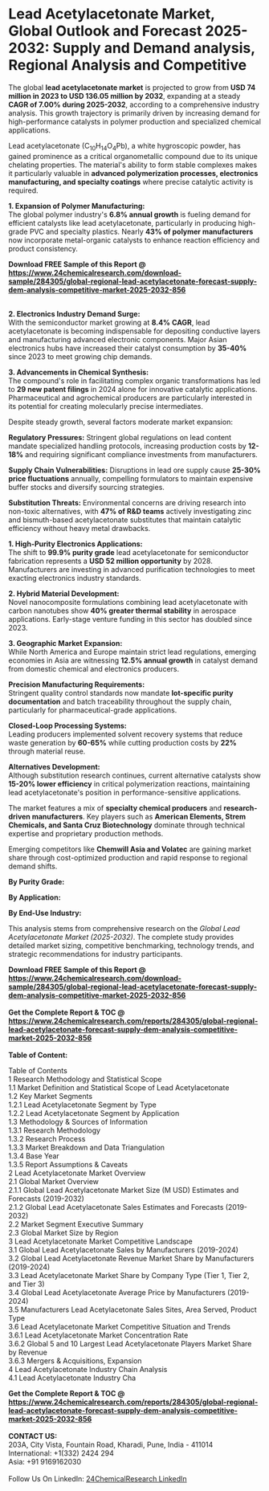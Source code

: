 <h1>Lead Acetylacetonate Market, Global Outlook and Forecast 2025-2032: Supply and Demand analysis, Regional Analysis and Competitive</h1><p>The global <strong>lead acetylacetonate market</strong> is projected to grow from <strong>USD 74 million in 2023 to USD 136.05 million by 2032</strong>, expanding at a steady <strong>CAGR of 7.00% during 2025-2032</strong>, according to a comprehensive industry analysis. This growth trajectory is primarily driven by increasing demand for high-performance catalysts in polymer production and specialized chemical applications.</p><p>Lead acetylacetonate (C<sub>10</sub>H<sub>14</sub>O<sub>4</sub>Pb), a white hygroscopic powder, has gained prominence as a critical organometallic compound due to its unique chelating properties. The material's ability to form stable complexes makes it particularly valuable in <strong>advanced polymerization processes, electronics manufacturing, and specialty coatings</strong> where precise catalytic activity is required.</p><p><strong>1. Expansion of Polymer Manufacturing:</strong><br>
The global polymer industry's <strong>6.8% annual growth</strong> is fueling demand for efficient catalysts like lead acetylacetonate, particularly in producing high-grade PVC and specialty plastics. Nearly <strong>43% of polymer manufacturers</strong> now incorporate metal-organic catalysts to enhance reaction efficiency and product consistency.</p><div><b>Download FREE Sample of this Report @ 
            <a href="https://www.24chemicalresearch.com/download-sample/284305/global-regional-lead-acetylacetonate-forecast-supply-dem-analysis-competitive-market-2025-2032-856">
            https://www.24chemicalresearch.com/download-sample/284305/global-regional-lead-acetylacetonate-forecast-supply-dem-analysis-competitive-market-2025-2032-856</a></b></div><br><p><strong>2. Electronics Industry Demand Surge:</strong><br>
With the semiconductor market growing at <strong>8.4% CAGR</strong>, lead acetylacetonate is becoming indispensable for depositing conductive layers and manufacturing advanced electronic components. Major Asian electronics hubs have increased their catalyst consumption by <strong>35-40%</strong> since 2023 to meet growing chip demands.</p><p><strong>3. Advancements in Chemical Synthesis:</strong><br>
The compound's role in facilitating complex organic transformations has led to <strong>29 new patent filings</strong> in 2024 alone for innovative catalytic applications. Pharmaceutical and agrochemical producers are particularly interested in its potential for creating molecularly precise intermediates.</p><p>Despite steady growth, several factors moderate market expansion:</p><p><strong>Regulatory Pressures:</strong> Stringent global regulations on lead content mandate specialized handling protocols, increasing production costs by <strong>12-18%</strong> and requiring significant compliance investments from manufacturers.</p><p><strong>Supply Chain Vulnerabilities:</strong> Disruptions in lead ore supply cause <strong>25-30% price fluctuations</strong> annually, compelling formulators to maintain expensive buffer stocks and diversify sourcing strategies.</p><p><strong>Substitution Threats:</strong> Environmental concerns are driving research into non-toxic alternatives, with <strong>47% of R&amp;D teams</strong> actively investigating zinc and bismuth-based acetylacetonate substitutes that maintain catalytic efficiency without heavy metal drawbacks.</p><p><strong>1. High-Purity Electronics Applications:</strong><br>
The shift to <strong>99.9% purity grade</strong> lead acetylacetonate for semiconductor fabrication represents a <strong>USD 52 million opportunity</strong> by 2028. Manufacturers are investing in advanced purification technologies to meet exacting electronics industry standards.</p><p><strong>2. Hybrid Material Development:</strong><br>
Novel nanocomposite formulations combining lead acetylacetonate with carbon nanotubes show <strong>40% greater thermal stability</strong> in aerospace applications. Early-stage venture funding in this sector has doubled since 2023.</p><p><strong>3. Geographic Market Expansion:</strong><br>
While North America and Europe maintain strict lead regulations, emerging economies in Asia are witnessing <strong>12.5% annual growth</strong> in catalyst demand from domestic chemical and electronics producers.</p><p><strong>Precision Manufacturing Requirements:</strong><br>
    Stringent quality control standards now mandate <strong>lot-specific purity documentation</strong> and batch traceability throughout the supply chain, particularly for pharmaceutical-grade applications.</p><p><strong>Closed-Loop Processing Systems:</strong><br>
    Leading producers implemented solvent recovery systems that reduce waste generation by <strong>60-65%</strong> while cutting production costs by <strong>22%</strong> through material reuse.</p><p><strong>Alternatives Development:</strong><br>
    Although substitution research continues, current alternative catalysts show <strong>15-20% lower efficiency</strong> in critical polymerization reactions, maintaining lead acetylacetonate's position in performance-sensitive applications.</p><p>The market features a mix of <strong>specialty chemical producers</strong> and <strong>research-driven manufacturers</strong>. Key players such as <strong>American Elements, Strem Chemicals, and Santa Cruz Biotechnology</strong> dominate through technical expertise and proprietary production methods.</p><p>Emerging competitors like <strong>Chemwill Asia and Volatec</strong> are gaining market share through cost-optimized production and rapid response to regional demand shifts.</p><p><strong>By Purity Grade:</strong></p><p><strong>By Application:</strong></p><p><strong>By End-Use Industry:</strong></p><p>This analysis stems from comprehensive research on the <em>Global Lead Acetylacetonate Market (2025-2032)</em>. The complete study provides detailed market sizing, competitive benchmarking, technology trends, and strategic recommendations for industry participants.</p><div><b>Download FREE Sample of this Report @ 
            <a href="https://www.24chemicalresearch.com/download-sample/284305/global-regional-lead-acetylacetonate-forecast-supply-dem-analysis-competitive-market-2025-2032-856">
            https://www.24chemicalresearch.com/download-sample/284305/global-regional-lead-acetylacetonate-forecast-supply-dem-analysis-competitive-market-2025-2032-856</a></b></div><br><div><b>Get the Complete Report & TOC @ 
            <a href="https://www.24chemicalresearch.com/reports/284305/global-regional-lead-acetylacetonate-forecast-supply-dem-analysis-competitive-market-2025-2032-856">
            https://www.24chemicalresearch.com/reports/284305/global-regional-lead-acetylacetonate-forecast-supply-dem-analysis-competitive-market-2025-2032-856</a></b></div><br>
            <b>Table of Content:</b><p>Table of Contents<br />
1 Research Methodology and Statistical Scope<br />
1.1 Market Definition and Statistical Scope of Lead Acetylacetonate<br />
1.2 Key Market Segments<br />
1.2.1 Lead Acetylacetonate Segment by Type<br />
1.2.2 Lead Acetylacetonate Segment by Application<br />
1.3 Methodology & Sources of Information<br />
1.3.1 Research Methodology<br />
1.3.2 Research Process<br />
1.3.3 Market Breakdown and Data Triangulation<br />
1.3.4 Base Year<br />
1.3.5 Report Assumptions & Caveats<br />
2 Lead Acetylacetonate Market Overview<br />
2.1 Global Market Overview<br />
2.1.1 Global Lead Acetylacetonate Market Size (M USD) Estimates and Forecasts (2019-2032)<br />
2.1.2 Global Lead Acetylacetonate Sales Estimates and Forecasts (2019-2032)<br />
2.2 Market Segment Executive Summary<br />
2.3 Global Market Size by Region<br />
3 Lead Acetylacetonate Market Competitive Landscape<br />
3.1 Global Lead Acetylacetonate Sales by Manufacturers (2019-2024)<br />
3.2 Global Lead Acetylacetonate Revenue Market Share by Manufacturers (2019-2024)<br />
3.3 Lead Acetylacetonate Market Share by Company Type (Tier 1, Tier 2, and Tier 3)<br />
3.4 Global Lead Acetylacetonate Average Price by Manufacturers (2019-2024)<br />
3.5 Manufacturers Lead Acetylacetonate Sales Sites, Area Served, Product Type<br />
3.6 Lead Acetylacetonate Market Competitive Situation and Trends<br />
3.6.1 Lead Acetylacetonate Market Concentration Rate<br />
3.6.2 Global 5 and 10 Largest Lead Acetylacetonate Players Market Share by Revenue<br />
3.6.3 Mergers & Acquisitions, Expansion<br />
4 Lead Acetylacetonate Industry Chain Analysis<br />
4.1 Lead Acetylacetonate Industry Cha</p><div><b>Get the Complete Report & TOC @ 
            <a href="https://www.24chemicalresearch.com/reports/284305/global-regional-lead-acetylacetonate-forecast-supply-dem-analysis-competitive-market-2025-2032-856">
            https://www.24chemicalresearch.com/reports/284305/global-regional-lead-acetylacetonate-forecast-supply-dem-analysis-competitive-market-2025-2032-856</a></b></div><br><b>CONTACT US:</b><br>
            203A, City Vista, Fountain Road, Kharadi, Pune, India - 411014<br>
            International: +1(332) 2424 294<br>
            Asia: +91 9169162030 <br><br>
            Follow Us On LinkedIn: <a href="https://www.linkedin.com/company/24chemicalresearch/">24ChemicalResearch LinkedIn</a>